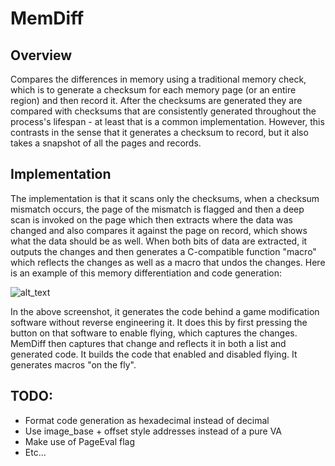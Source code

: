 # MemDiff

## Overview

Compares the differences in memory using a traditional memory check, which is to generate a checksum for each memory page (or an entire region) and then record it. After the checksums are generated they are compared with checksums that are consistently generated throughout the process's lifespan - at least that is a common implementation. However, this contrasts in the sense that it generates a checksum to record, but it also takes a snapshot of all the pages and records. 

## Implementation

The implementation is that it scans only the checksums, when a checksum mismatch occurs, the page of the mismatch is flagged and then a deep scan is invoked on the page which then extracts where the data was changed and also compares it against the page on record, which shows what the data should be as well. When both bits of data are extracted, it outputs the changes and then generates a C-compatible function "macro" which reflects the changes as well as a macro that undos the changes. Here is an example of this memory differentiation and code generation:

![alt_text](https://i.imgur.com/LKUYCqd.png)

In the above screenshot, it generates the code behind a game modification software without reverse engineering it. It does this by first pressing the button on that software to enable flying, which captures the changes. MemDiff then captures that change and reflects it in both a list and generated code. It builds the code that enabled and disabled flying. It generates macros "on the fly".

## TODO:

- Format code generation as hexadecimal instead of decimal
- Use image_base + offset style addresses instead of a pure VA
- Make use of PageEval flag
- Etc...
